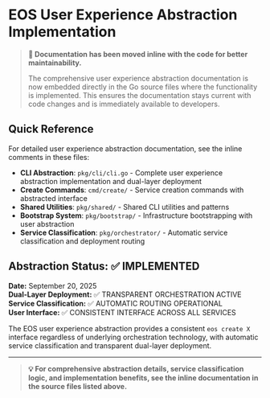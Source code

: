 # EOS User Experience Abstraction Implementation

> **📝 Documentation has been moved inline with the code for better maintainability.**
> 
> The comprehensive user experience abstraction documentation is now embedded directly in the Go source files where the functionality is implemented. This ensures the documentation stays current with code changes and is immediately available to developers.

## Quick Reference

For detailed user experience abstraction documentation, see the inline comments in these files:

- **CLI Abstraction**: `pkg/cli/cli.go` - Complete user experience abstraction implementation and dual-layer deployment
- **Create Commands**: `cmd/create/` - Service creation commands with abstracted interface
- **Shared Utilities**: `pkg/shared/` - Shared CLI utilities and patterns
- **Bootstrap System**: `pkg/bootstrap/` - Infrastructure bootstrapping with user abstraction
- **Service Classification**: `pkg/orchestrator/` - Automatic service classification and deployment routing

## Abstraction Status: ✅ IMPLEMENTED

**Date:** September 20, 2025  
**Dual-Layer Deployment:** ✅ TRANSPARENT ORCHESTRATION ACTIVE  
**Service Classification:** ✅ AUTOMATIC ROUTING OPERATIONAL  
**User Interface:** ✅ CONSISTENT INTERFACE ACROSS ALL SERVICES

The EOS user experience abstraction provides a consistent `eos create X` interface regardless of underlying orchestration technology, with automatic service classification and transparent dual-layer deployment.

---

> **💡 For comprehensive abstraction details, service classification logic, and implementation benefits, see the inline documentation in the source files listed above.**
